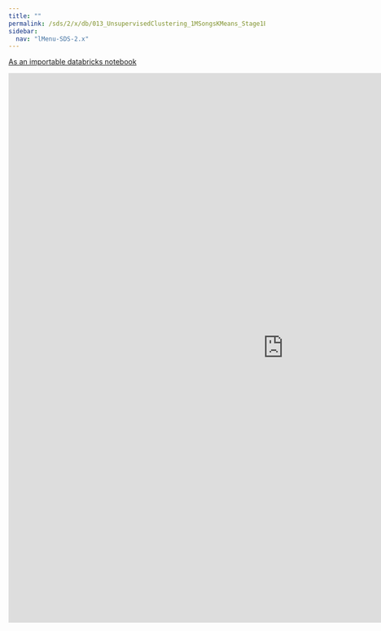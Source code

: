 ```yaml
---
title: ""
permalink: /sds/2/x/db/013_UnsupervisedClustering_1MSongsKMeans_Stage1ETL/
sidebar:
  nav: "lMenu-SDS-2.x"
---
```


[As an importable databricks notebook](https://lamastex.github.io/scalable-data-science/sds/2/x/db/013_UnsupervisedClustering_1MSongsKMeans_Stage1ETL.html)

<iframe src="https://lamastex.github.io/scalable-data-science/sds/2/x/db/013_UnsupervisedClustering_1MSongsKMeans_Stage1ETL" width="1080" height="1080" frameborder="0"></iframe>
